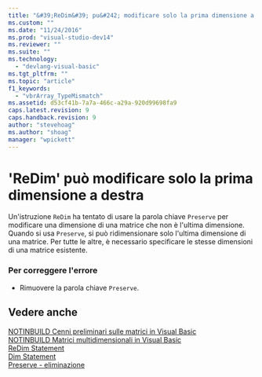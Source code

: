 ```yaml
---
title: "&#39;ReDim&#39; pu&#242; modificare solo la prima dimensione a destra | Microsoft Docs"
ms.custom: ""
ms.date: "11/24/2016"
ms.prod: "visual-studio-dev14"
ms.reviewer: ""
ms.suite: ""
ms.technology: 
  - "devlang-visual-basic"
ms.tgt_pltfrm: ""
ms.topic: "article"
f1_keywords: 
  - "vbrArray_TypeMismatch"
ms.assetid: d53cf41b-7a7a-466c-a29a-920d99698fa9
caps.latest.revision: 9
caps.handback.revision: 9
author: "stevehoag"
ms.author: "shoag"
manager: "wpickett"
---
```

# &#39;ReDim&#39; pu&#242; modificare solo la prima dimensione a destra
Un'istruzione `ReDim` ha tentato di usare la parola chiave `Preserve` per modificare una dimensione di una matrice che non è l'ultima dimensione. Quando si usa `Preserve`, si può ridimensionare solo l'ultima dimensione di una matrice. Per tutte le altre, è necessario specificare le stesse dimensioni di una matrice esistente.  
  
### Per correggere l'errore  
  
-   Rimuovere la parola chiave `Preserve`.  
  
## Vedere anche  
 [NOTINBUILD Cenni preliminari sulle matrici in Visual Basic](http://msdn.microsoft.com/it-it/ca50e2f2-b4d2-4c57-9169-9abbcc3392d8)   
 [NOTINBUILD Matrici multidimensionali in Visual Basic](http://msdn.microsoft.com/it-it/d92cad25-07e2-4d79-8ea4-ab269700f5de)   
 [ReDim Statement](/dotnet/visual-basic/language-reference/statements/redim-statement)   
 [Dim Statement](/dotnet/visual-basic/language-reference/statements/dim-statement)   
 [Preserve \- eliminazione](http://msdn.microsoft.com/it-it/91badeab-b4e0-48b6-92c9-9f0c8f995d81)